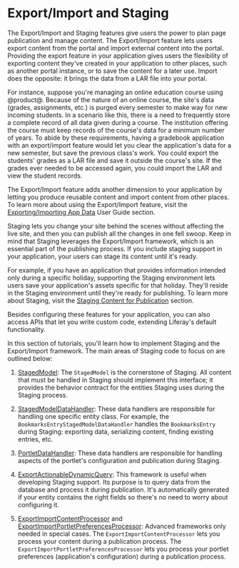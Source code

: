# Export/Import and Staging [](id=export-import-and-staging)

The Export/Import and Staging features give users the power to plan page
publication and manage content. The Export/Import feature lets users export
content from the portal and import external content into the portal. Providing
the export feature in your application gives users the flexibility of exporting
content they've created in your application to other places, such as another
portal instance, or to save the content for a later use. Import does the
opposite: it brings the data from a LAR file into your portal.

For instance, suppose you're managing an online education course using @product@.
Because of the nature of an online course, the site's data (grades,
assignments, etc.) is purged every semester to make way for new incoming
students. In a scenario like this, there is a need to frequently store
a complete record of all data given during a course. The institution offering
the course must keep records of the course's data for a minimum number
of years. To abide by these requirements, having a gradebook application with an
export/import feature would let you clear the application's data for a new
semester, but save the previous class's work. You could export the students'
grades as a LAR file and save it outside the course's site. If the grades ever
needed to be accessed again, you could import the LAR and view the student
records.

The Export/Import feature adds another dimension to your application by
letting you produce reusable content and import content from other places. To
learn more about using the Export/Import feature, visit the
[Exporting/Importing App Data](/discover/portal/-/knowledge_base/7-1/exporting-importing-app-data)
User Guide section.

Staging lets you change your site behind the scenes without affecting the live
site, and then you can publish all the changes in one fell swoop. Keep in mind
that Staging leverages the Export/Import framework, which is an essential part
of the publishing process. If you include staging support in your application,
your users can stage its content until it's ready.

For example, if you have an application that provides information intended only
during a specific holiday, supporting the Staging environment lets users save
your application's assets specific for that holiday. They'll reside
in the Staging environment until they're ready for publishing. To learn more
about Staging, visit the
[Staging Content for Publication](/discover/portal/-/knowledge_base/7-1/staging-content-for-publication)
section.

Besides configuring these features for your application, you can also access
APIs that let you write custom code, extending Liferay's default functionality.

In this section of tutorials, you'll learn how to implement
Staging and the Export/Import framework. The main areas of Staging code to focus
on are outlined below:

1.  [StagedModel](@platform-ref@/7.1-latest/javadocs/portal-kernel/com/liferay/portal/kernel/model/StagedModel.html):
    The `StagedModel` is the cornerstone of Staging. All content that must be
    handled in Staging should implement this interface; it provides the behavior
    contract for the entities Staging uses during the Staging process.

2.  [StagedModelDataHandler](@platform-ref@/7.1-latest/javadocs/portal-kernel/com/liferay/exportimport/kernel/lar/StagedModelDataHandler.html):
    These data handlers are responsible for handling one specific entity class.
    For example, the `BookmarksEntryStagedModelDataHandler` handles the
    `BookmarksEntry` during Staging: exporting data, serializing content,
    finding existing entries, etc.

3.  [PortletDataHandler](@platform-ref@/7.1-latest/javadocs/portal-kernel/com/liferay/exportimport/kernel/lar/PortletDataHandler.html):
    These data handlers are responsible for handling aspects of the portlet's
    configuration and publication during Staging.

4.  [ExportActionableDynamicQuery](@platform-ref@/7.1-latest/javadocs/portal-kernel/com/liferay/portal/kernel/dao/orm/ExportActionableDynamicQuery.html):
    This framework is useful when developing Staging support. Its purpose is to
    query data from the database and process it during publication. It's
    automatically generated if your entity contains the right fields so there's
    no need to worry about configuring it.

5.  [ExportImportContentProcessor](@app-ref@/web-experience/latest/javadocs/com/liferay/exportimport/content/processor/ExportImportContentProcessor.html)
    and
    [ExportImportPortletPreferencesProcessor](@app-ref@/web-experience/latest/javadocs/com/liferay/exportimport/portlet/preferences/processor/ExportImportPortletPreferencesProcessor.html):
    Advanced frameworks only needed in special cases. The
    `ExportImportContentProcessor` lets you process your content during a
    publication process. The `ExportImportPortletPreferencesProcessor` lets you
    process your portlet preferences (application's configuration) during a
    publication process.
